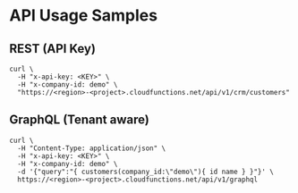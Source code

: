 # API Usage Samples

## REST (API Key)
```
curl \
  -H "x-api-key: <KEY>" \
  -H "x-company-id: demo" \
  "https://<region>-<project>.cloudfunctions.net/api/v1/crm/customers"
```

## GraphQL (Tenant aware)
```
curl \
  -H "Content-Type: application/json" \
  -H "x-api-key: <KEY>" \
  -H "x-company-id: demo" \
  -d '{"query":"{ customers(company_id:\"demo\"){ id name } }"}' \
  https://<region>-<project>.cloudfunctions.net/api/v1/graphql
```

